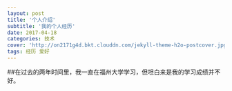 ```yaml
---
layout: post
title: '个人介绍'
subtitle: '我的个人经历'
date: 2017-04-18
categories: 技术
cover: 'http://on2171g4d.bkt.clouddn.com/jekyll-theme-h2o-postcover.jpg'
tags: 经历 爱好
---
```


##在过去的两年时间里，我一直在福州大学学习，但坦白来是我的学习成绩并不好。
